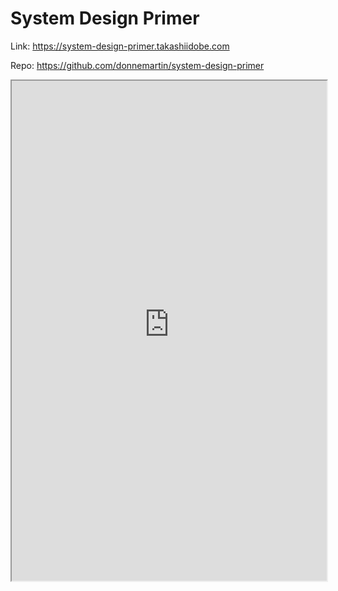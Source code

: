 # System Design Primer

Link: <https://system-design-primer.takashiidobe.com>

Repo: <https://github.com/donnemartin/system-design-primer>

<iframe src="https://system-design-primer.takashiidobe.com" width="100%"
height="800px"></iframe>
